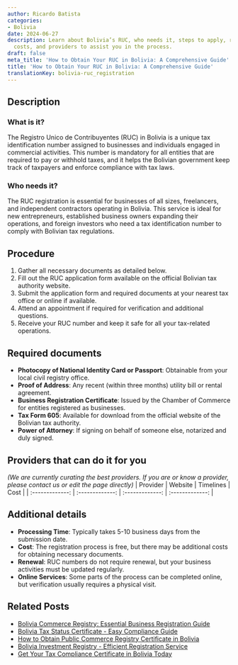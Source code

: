 ```yaml
---
author: Ricardo Batista
categories:
- Bolivia
date: 2024-06-27
description: Learn about Bolivia’s RUC, who needs it, steps to apply, required documents,
  costs, and providers to assist you in the process.
draft: false
meta_title: 'How to Obtain Your RUC in Bolivia: A Comprehensive Guide'
title: 'How to Obtain Your RUC in Bolivia: A Comprehensive Guide'
translationKey: bolivia-ruc_registration
---
```



## Description
### What is it?
The Registro Unico de Contribuyentes (RUC) in Bolivia is a unique tax identification number assigned to businesses and individuals engaged in commercial activities. This number is mandatory for all entities that are required to pay or withhold taxes, and it helps the Bolivian government keep track of taxpayers and enforce compliance with tax laws.

### Who needs it?
The RUC registration is essential for businesses of all sizes, freelancers, and independent contractors operating in Bolivia. This service is ideal for new entrepreneurs, established business owners expanding their operations, and foreign investors who need a tax identification number to comply with Bolivian tax regulations.

## Procedure

1. Gather all necessary documents as detailed below.
2. Fill out the RUC application form available on the official Bolivian tax authority website.
3. Submit the application form and required documents at your nearest tax office or online if available.
4. Attend an appointment if required for verification and additional questions.
5. Receive your RUC number and keep it safe for all your tax-related operations.


## Required documents

- **Photocopy of National Identity Card or Passport**: Obtainable from your local civil registry office.
- **Proof of Address**: Any recent (within three months) utility bill or rental agreement.
- **Business Registration Certificate**: Issued by the Chamber of Commerce for entities registered as businesses.
- **Tax Form 605**: Available for download from the official website of the Bolivian tax authority.
- **Power of Attorney**: If signing on behalf of someone else, notarized and duly signed.


## Providers that can do it for you
_(We are currently curating the best providers. If you are or know a provider, please contact us or edit the page directly)_
| Provider        |     Website     |     Timelines    |       Cost      |
| :-------------: | :-------------: |  :-------------: | :-------------: |

## Additional details

- **Processing Time**: Typically takes 5-10 business days from the submission date.
- **Cost**: The registration process is free, but there may be additional costs for obtaining necessary documents.
- **Renewal**: RUC numbers do not require renewal, but your business activities must be updated regularly.
- **Online Services**: Some parts of the process can be completed online, but verification usually requires a physical visit.




## Related Posts

- [Bolivia Commerce Registry: Essential Business Registration Guide](https://tramitit.com/guides/bolivia/commerce_registry_registration/)
- [Bolivia Tax Status Certificate - Easy Compliance Guide](https://tramitit.com/guides/bolivia/tax_status_certificate/)
- [How to Obtain Public Commerce Registry Certificate in Bolivia](https://tramitit.com/guides/bolivia/public_commerce_registry_certificate/)
- [Bolivia Investment Registry - Efficient Registration Service](https://tramitit.com/guides/bolivia/investment_registry_registration/)
- [Get Your Tax Compliance Certificate in Bolivia Today](https://tramitit.com/guides/bolivia/tax_compliance_certificate/)